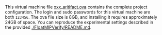 This virtual machine file [xxx_aritifact.ova](https://drive.google.com/file/d/1PLhUYHX1xf3-afsLcGS1RP7cyV2PK_tJ/view?usp=sharing) contains the complete project configuration. The login and sudo passwords for this virtual machine are both `123456`. The ova file size is 8GB, and installing it requires approximately 24GB of space. You can reproduce the experimental settings described in the provided [./FloatMIPVerify/README.md](https://github.com/projectforpaper70/paper70_cp/blob/main/FloatMIPVerify/README.md).

